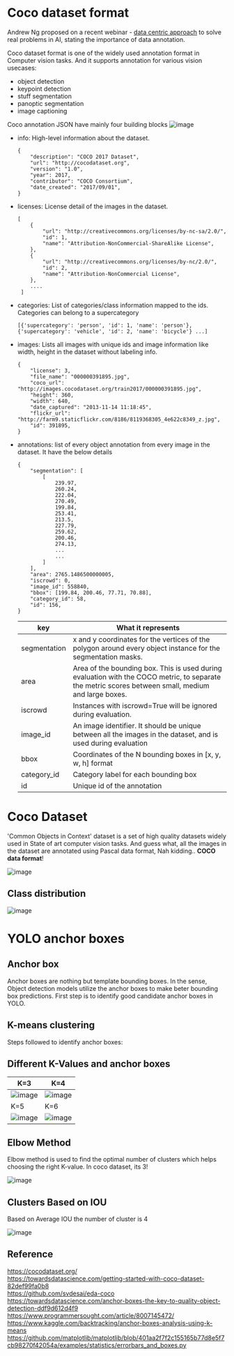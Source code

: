 # Coco dataset format

Andrew Ng proposed on a recent webinar - [data centric approach](https://www.youtube.com/watch?v=06-AZXmwHjo&ab_channel=DeepLearningAI) to solve real problems in AI, stating the importance of data annotation.

Coco dataset format is one of the widely used annotation format in Computer vision tasks. And it supports annotation for various vision usecases:

- object detection
- keypoint detection
- stuff segmentation
- panoptic segmentation
- image captioning

Coco annotation JSON have mainly four building blocks
![image](https://user-images.githubusercontent.com/17870236/126727905-88bf6a9a-c68a-42c1-9e2f-df9b784954ad.png)

- info: High-level information about the dataset.

      {
          "description": "COCO 2017 Dataset",
          "url": "http://cocodataset.org",
          "version": "1.0",
          "year": 2017,
          "contributor": "COCO Consortium",
          "date_created": "2017/09/01",
      }
      
- licenses: License detail of the images in the dataset.

      [
          {
              "url": "http://creativecommons.org/licenses/by-nc-sa/2.0/",
              "id": 1,
              "name": "Attribution-NonCommercial-ShareAlike License",
          },
          {
              "url": "http://creativecommons.org/licenses/by-nc/2.0/",
              "id": 2,
              "name": "Attribution-NonCommercial License",
          },
          ....
       ]
- categories: List of categories/class information mapped to the ids. Categories can belong to a supercategory

      [{'supercategory': 'person', 'id': 1, 'name': 'person'}, {'supercategory': 'vehicle', 'id': 2, 'name': 'bicycle'} ...]
      
- images: Lists all images with unique ids and image information like width, height in the dataset without labeling info. 

      {
          "license": 3,
          "file_name": "000000391895.jpg",
          "coco_url": "http://images.cocodataset.org/train2017/000000391895.jpg",
          "height": 360,
          "width": 640,
          "date_captured": "2013-11-14 11:18:45",
          "flickr_url": "http://farm9.staticflickr.com/8186/8119368305_4e622c8349_z.jpg",
          "id": 391895,
      }

- annotations: list of every  object annotation from every image in the dataset. It have the below details
      
      {
          "segmentation": [
              [
                  239.97,
                  260.24,
                  222.04,
                  270.49,
                  199.84,
                  253.41,
                  213.5,
                  227.79,
                  259.62,
                  200.46,
                  274.13,
                  ...
                  ...
              ]
          ],
          "area": 2765.1486500000005,
          "iscrowd": 0,
          "image_id": 558840,
          "bbox": [199.84, 200.46, 77.71, 70.88],
          "category_id": 58,
          "id": 156,
      }
      
     | key          | What it represents                                                                                                                                  |
     | ------------ | --------------------------------------------------------------------------------------------------------------------------------------------------- |
     | segmentation | x and y coordinates for the vertices of the polygon around every object instance for the segmentation masks.                                        |
     | area         | Area of the bounding box. This is used during evaluation with the COCO metric, to separate the metric scores between small, medium and large boxes. |
     | iscrowd      | Instances with iscrowd=True will be ignored during evaluation.                                                                                      |
     | image\_id    | An image identifier. It should be unique between all the images in the dataset, and is used during evaluation                                       |
     | bbox         | Coordinates of the N bounding boxes in \[x, y, w, h\] format                                                                                        |
     | category\_id | Category label for each bounding box                                                                                                                |
     | id           | Unique id of the annotation                                                                                                                         |


 # Coco Dataset 
 
 'Common Objects in Context' dataset is a set of high quality datasets widely used in State of art computer vision tasks. And guess what, all the images in the dataset are annotated using Pascal data format, Nah kidding.. **COCO data format**!
 
 ![image](https://user-images.githubusercontent.com/17870236/126731543-a51c58eb-51be-4026-9d1f-639d1ccc59a5.png)

## Class distribution
![image](https://user-images.githubusercontent.com/17870236/126731485-1ee00975-131c-4167-a7d3-719a0d7bff17.png)

# YOLO anchor boxes

## Anchor box
Anchor boxes are nothing but template bounding boxes. In the sense, Object detection models utilize the anchor boxes to make beter bounding box predictions.
First step is to identify good candidate anchor boxes in YOLO.

## K-means clustering

Steps followed to identify anchor boxes:



## Different K-Values and anchor boxes
| K=3 | K=4 |
| --- | --- |
|  ![image](https://user-images.githubusercontent.com/17870236/126734558-9daf823f-c1e4-4151-a1a5-28af0b11613f.png)     |  ![image](https://user-images.githubusercontent.com/17870236/126735193-e9670d6b-d05a-4cee-84bd-1f44602f5acd.png)   |
| K=5 | K=6 |
| ![image](https://user-images.githubusercontent.com/17870236/126734611-61520cf8-04a8-4ecd-9d10-b7d043006736.png)     |    ![image](https://user-images.githubusercontent.com/17870236/126734633-6a79cdf2-84e6-486e-92a1-f112478f0f86.png)  |

## Elbow Method
Elbow method is used to find the optimal number of clusters which helps choosing the right K-value. In coco dataset, its 3!

![image](https://user-images.githubusercontent.com/17870236/126755307-ae931b13-14c0-49c2-9a4d-b3628e19c819.png)

## Clusters Based on IOU

Based on Average IOU the number of cluster is 4

![image](https://user-images.githubusercontent.com/42609155/126766050-6e5754a4-4691-43e5-adde-fac63064620a.png)


## Reference
https://cocodataset.org/ </br>
https://towardsdatascience.com/getting-started-with-coco-dataset-82def99fa0b8 </br>
https://github.com/svdesai/eda-coco </br>
https://towardsdatascience.com/anchor-boxes-the-key-to-quality-object-detection-ddf9d612d4f9 </br>
https://www.programmersought.com/article/8007145472/</br>
https://www.kaggle.com/backtracking/anchor-boxes-analysis-using-k-means</br>
https://github.com/matplotlib/matplotlib/blob/401aa2f7f2c155165b77d8e5f7cb98270f42054a/examples/statistics/errorbars_and_boxes.py</br>

